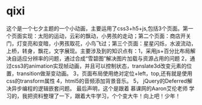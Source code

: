 # qixi
这个是一个七夕主题的一个小动画，主要运用了css3+h5+js,包括3个页面。第一个页面实现：太阳的运动，云彩的飘动，小男孩的走动；第二个页面：商店开关门，灯变亮和变暗，小男孩取花，小鸟飞过；第三个页面：星星闪烁，水波流动，上桥，转身，飘花，文字展现。主要涉及到的知识点有：1，采用js+百分比布局解决自适应分辨率的问题，通过合成“雪碧图”解决图片加载与资源占用的问题
2，通过css3的animation实现帧动画，并且可以控制状态，translate3d改变元素的位置，transition做渐变动画。
3，页面布局使用绝对定位+left，top,还有就是使用css的transform属性
4，html5的音频添加背景音乐。
5， jQuery的Deferred解决异步编程的逻辑嵌套问题。
最后声明，这个是跟着 慕课网的Aaron艾伦老师 学习的，我把资料整理了一下，跟着大牛学习，个个变大牛！向上吧！少年！
